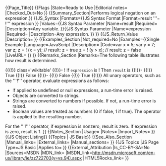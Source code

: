 {{Page_Title}}
{{Flags
|State=Ready to Use
|Editorial notes=
|Checked_Out=No
}}
{{Summary_Section|Performs logical negation on an expression.}}
{{JS_Syntax
|Formats={{JS Syntax Format
|Format=result '''= !''' expression
}}
|Values={{JS Syntax Parameter
|Name=result
|Required=
|Description=Any variable.
}}{{JS Syntax Parameter
|Name=expression
|Required=
|Description=Any expression.
}}
}}
{{JS_Return_Value
|Description=
}}
{{Examples_Section
|Not_required=No
|Examples={{Single Example
|Language=JavaScript
|Description=
|Code=var x = 5;
var y = 7;
var z;
z = ! (x = y); // result: z = true
z = ! (y > x); // result: z = false
|LiveURL=
}}
}}
{{Remarks_Section
|Remarks=The following table illustrates how result is determined.

{{{!}} class='wikitable'
{{!}}-
! If <code>expression</code> is
! Then <code>result</code> is
{{!}}-
{{!}} True
{{!}} False
{{!}}-
{{!}} False
{{!}} True
{{!}}} 
All unary operators, such as the '''!''' operator, evaluate expressions as follows:

* If applied to undefined or null expressions, a run-time error is raised.
* Objects are converted to strings.
* Strings are converted to numbers if possible. If not, a run-time error is raised.
* Boolean values are treated as numbers (0 if false, 1 if true).
The operator is applied to the resulting number.

For the '''!''' operator, if expression is nonzero, result is zero. If expression is zero, result is 1.
}}
{{Notes_Section
|Usage=
|Notes=
|Import_Notes=
}}
{{JS Object Listing}}
{{Topics | JS Basic}}
{{See_Also_Section
|Manual_links=
|External_links=
|Manual_sections=
}}
{{JS Topics
|JS Page Type=JS Basic
|Applies to=
}}
{{External_Attribution
|Is_CC-BY-SA=No
|Sources=MSDN
|MDN_link=
|MSDN_link=http://msdn.microsoft.com/en-us/library/ie/zz722703(v=vs.94).aspx
|HTML5Rocks_link=
}}